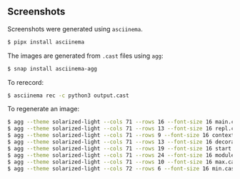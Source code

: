 Screenshots
-----------

Screenshots were generated using `asciinema`.

```bash
$ pipx install asciinema
```

The images are generated from `.cast` files using `agg`:

```bash
$ snap install asciinema-agg
```

To rerecord:

```bash
$ asciinema rec -c python3 output.cast
```

To regenerate an image:

```bash
$ agg --theme solarized-light --cols 71 --rows 16 --font-size 16 main.cast main.gif
$ agg --theme solarized-light --cols 71 --rows 13 --font-size 16 repl.cast repl.gif
$ agg --theme solarized-light --cols 71 --rows 9 --font-size 16 context.cast context.gif
$ agg --theme solarized-light --cols 71 --rows 13 --font-size 16 decorator.cast decorator.gif
$ agg --theme solarized-light --cols 71 --rows 19 --font-size 16 start.cast start.gif
$ agg --theme solarized-light --cols 71 --rows 24 --font-size 16 module.cast module.gif
$ agg --theme solarized-light --cols 71 --rows 10 --font-size 16 max.cast max.gif
$ agg --theme solarized-light --cols 72 --rows 6 --font-size 16 min.cast min.gif
```
